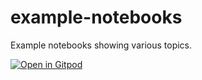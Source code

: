 # example-notebooks
Example notebooks showing various topics.

[![Open in Gitpod](https://gitpod.io/button/open-in-gitpod.svg)](https://gitpod.io/#https://github.com/CVPcorp/gitpod-example-python)

